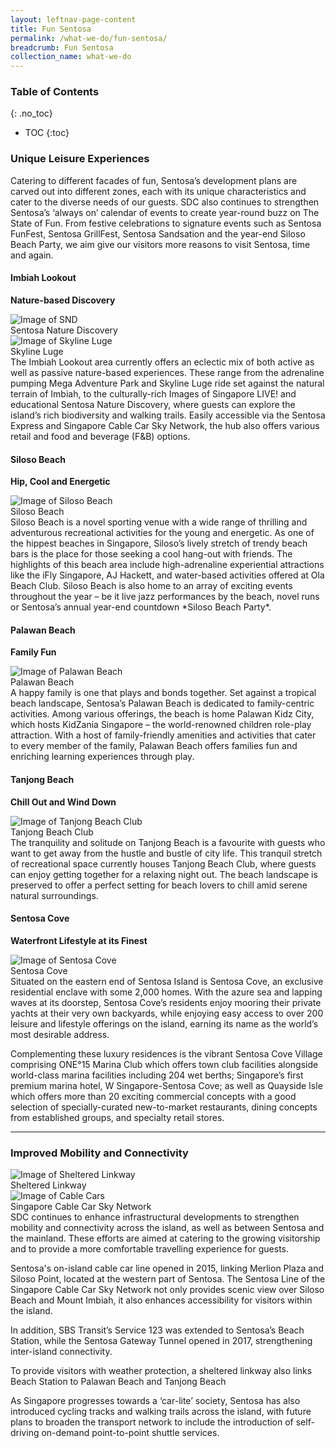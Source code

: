 ```yaml
---
layout: leftnav-page-content
title: Fun Sentosa
permalink: /what-we-do/fun-sentosa/
breadcrumb: Fun Sentosa
collection_name: what-we-do
---
```


### **Table of Contents**
{: .no_toc}
- TOC
{:toc}

### **Unique Leisure Experiences**
Catering to different facades of fun, Sentosa’s development plans are carved out into different zones, each with its unique characteristics and cater to the diverse needs of our guests. SDC also continues to strengthen Sentosa’s ‘always on’ calendar of events to create year-round buzz on The State of Fun. From festive celebrations to signature events such as Sentosa FunFest, Sentosa GrillFest, Sentosa Sandsation and the year-end Siloso Beach Party, we aim give our visitors more reasons to visit Sentosa, time and again.

#### **Imbiah Lookout**

**Nature-based Discovery**
<div class="row">
	<div class="col is-6">
		<figure style="margin:0;">
			<img src="/images/what-we-do/fun-sentosa/sentosa-nd.jpg" alt="Image of SND"/>	
			<figcaption>Sentosa Nature Discovery</figcaption>
		</figure>
	</div>
	<div class="col is-6">
		<figure style="margin:0;">
			<img src="/images/what-we-do/fun-sentosa/skyline-luge.jpg" alt="Image of Skyline Luge"/>
			<figcaption>Skyline Luge</figcaption>
		</figure>
	</div>
</div>
The Imbiah Lookout area currently offers an eclectic mix of both active as well as passive nature-based experiences. These range from the adrenaline pumping Mega Adventure Park and Skyline Luge ride set against the natural terrain of Imbiah, to the culturally-rich Images of Singapore LIVE! and educational Sentosa Nature Discovery, where guests can explore the island’s rich biodiversity and walking trails. Easily accessible via the Sentosa Express and Singapore Cable Car Sky Network, the hub also offers various retail and food and beverage (F&B) options.

#### **Siloso Beach**

**Hip, Cool and Energetic**
<div class="row">
	<div class="col is-12">
		<figure style="margin:0;">
			<img src="/images/what-we-do/fun-sentosa/siloso-beach.jpg" alt="Image of Siloso Beach"/>
			<figcaption>Siloso Beach</figcaption>
		</figure>
	</div>
</div>
Siloso Beach is a novel sporting venue with a wide range of thrilling and adventurous recreational activities for the young and energetic.  As one of the hippest beaches in Singapore, Siloso’s lively stretch of trendy beach bars is the place for those seeking a cool hang-out with friends. The highlights of this beach area include high-adrenaline experiential attractions like the iFly Singapore, AJ Hackett, and water-based activities offered at Ola Beach Club. Siloso Beach is also home to an array of exciting events throughout the year – be it live jazz performances by the beach, novel runs or Sentosa’s annual year-end countdown *Siloso Beach Party*. 

#### **Palawan Beach**

**Family Fun**
<div class="row">
	<div class="col is-12">
		<figure style="margin:0;">
			<img src="/images/what-we-do/fun-sentosa/palawan-beach.jpg" alt="Image of Palawan Beach"/>
			<figcaption>Palawan Beach</figcaption>
		</figure>
	</div>
</div>
A happy family is one that plays and bonds together. Set against a tropical beach landscape, Sentosa’s Palawan Beach is dedicated to family-centric activities. Among various offerings, the beach is home Palawan Kidz City, which hosts KidZania Singapore – the world-renowned children role-play attraction. With a host of family-friendly amenities and activities that cater to every member of the family, Palawan Beach offers families fun and enriching learning experiences through play. 

#### **Tanjong Beach**

**Chill Out and Wind Down**
<div class="row">
	<div class="col is-12">
		<figure style="margin:0;">
			<img src="/images/what-we-do/fun-sentosa/tanjong-beach-club.jpg" alt="Image of Tanjong Beach Club"/>
			<figcaption>Tanjong Beach Club</figcaption>
		</figure>
	</div>
</div>
The tranquility and solitude on Tanjong Beach is a favourite with guests who want to get away from the hustle and bustle of city life. This tranquil stretch of recreational space currently houses Tanjong Beach Club, where guests can enjoy getting together for a relaxing night out. The beach landscape is preserved to offer a perfect setting for beach lovers to chill amid serene natural surroundings. 

#### **Sentosa Cove**

**Waterfront Lifestyle at its Finest**
<div class="row">
	<div class="col is-12">
		<figure style="margin:0;">
			<img src="/images/what-we-do/fun-sentosa/sentosa-cove.jpg" alt="Image of Sentosa Cove"/>
			<figcaption>Sentosa Cove</figcaption>
		</figure>
	</div>
</div>
Situated on the eastern end of Sentosa Island is Sentosa Cove, an exclusive residential enclave with some 2,000 homes. With the azure sea and lapping waves at its doorstep, Sentosa Cove’s residents enjoy mooring their private yachts at their very own backyards, while enjoying easy access to over 200 leisure and lifestyle offerings on the island, earning its name as the world’s most desirable address.

Complementing these luxury residences is the vibrant Sentosa Cove Village comprising ONE°15 Marina Club which offers town club facilities alongside world-class marina facilities including 204 wet berths; Singapore’s first premium marina hotel, W Singapore-Sentosa Cove; as well as Quayside Isle which offers more than 20 exciting commercial concepts with a good selection of specially-curated new-to-market restaurants, dining concepts from established groups, and specialty retail stores.

---

### **Improved Mobility and Connectivity**
<div class="row">
	<div class="col is-6">
		<figure style="margin:0;">
			<img src="/images/what-we-do/fun-sentosa/linkway.jpg" alt="Image of Sheltered Linkway"/>	
			<figcaption>Sheltered Linkway</figcaption>
		</figure>
	</div>
	<div class="col is-6">
		<figure style="margin:0;">
			<img src="/images/what-we-do/fun-sentosa/cable-car.jpg" alt="Image of Cable Cars"/>
			<figcaption>Singapore Cable Car Sky Network</figcaption>
		</figure>
	</div>
</div>
SDC continues to enhance infrastructural developments to strengthen mobility and connectivity across the island, as well as between Sentosa and the mainland. These efforts are aimed at catering to the growing visitorship and to provide a more comfortable travelling experience for guests.

Sentosa's on-island cable car line opened in 2015, linking Merlion Plaza and Siloso Point, located at the western part of Sentosa. The Sentosa Line of the Singapore Cable Car Sky Network not only provides scenic view over Siloso Beach and Mount Imbiah, it also enhances accessibility for visitors within the island.

In addition, SBS Transit’s Service 123 was extended to Sentosa’s Beach Station, while the Sentosa Gateway Tunnel opened in 2017, strengthening inter-island connectivity.

To provide visitors with weather protection, a sheltered linkway also links Beach Station to Palawan Beach and Tanjong Beach

As Singapore progresses towards a ‘car-lite’ society, Sentosa has also introduced cycling tracks and walking trails across the island, with future plans to broaden the transport network to include the introduction of self-driving on-demand point-to-point shuttle services.
